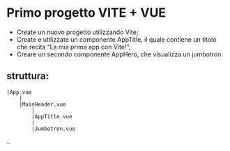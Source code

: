# Primo progetto VITE + VUE
- Create un nuovo progetto utilizzando Vite;
- Create e utilizzate un componente AppTitle, il quale contiene un titolo che recita “La mia prima app con Vite!”;
- Creare un secondo componente AppHero, che visualizza un jumbotron.

## struttura:

```
|App.vue
    |
    |MainHeader.vue
        |
        |AppTitle.vue
        |
        |Jumbotron.vue
```
..
